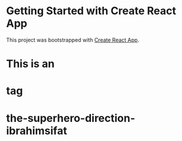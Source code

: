 # Getting Started with Create React App

This project was bootstrapped with [Create React App](https://github.com/facebook/create-react-app).

# This is an <h1> tag

# the-superhero-direction-ibrahimsifat

